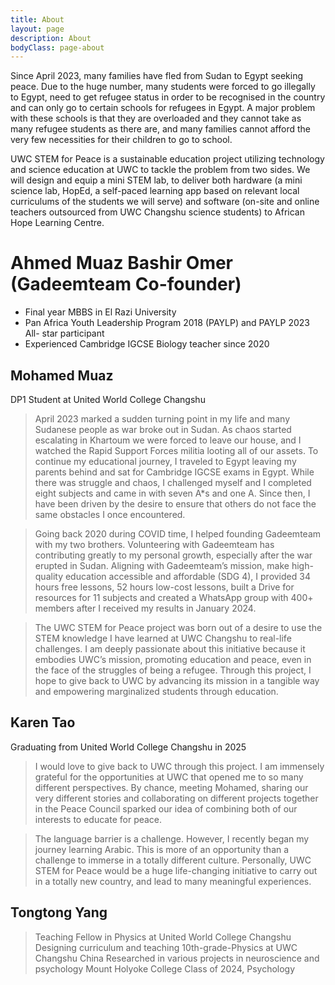 ```yaml
---
title: About
layout: page
description: About
bodyClass: page-about
---
```


Since April 2023, many families have fled from Sudan to Egypt seeking peace. Due to the huge number, many students were forced to go illegally to Egypt, need to get refugee status in order to be recognised in the country and can only go to certain schools for refugees in Egypt. A major problem with these schools is that they are overloaded and they cannot take as many refugee students as there are, and many families cannot afford the very few necessities for their children to go to school. 

UWC STEM for Peace is a sustainable education project utilizing technology and science education at UWC to tackle the problem from two sides. We will design and equip a mini STEM lab, to deliver both hardware (a mini science lab, HopEd, a self-paced learning app based on relevant local curriculums of the students we will serve) and software (on-site and online teachers outsourced from UWC Changshu science students) to African Hope Learning Centre.

# Ahmed Muaz Bashir Omer (Gadeemteam Co-founder)
- Final year MBBS in El Razi University
- Pan Africa Youth Leadership Program 2018 (PAYLP) and PAYLP 2023 All- star participant
- Experienced Cambridge IGCSE Biology teacher since 2020

## Mohamed Muaz

DP1 Student at United World College Changshu
> April 2023 marked a sudden turning point in my life and many Sudanese people as war broke out in Sudan. As chaos started escalating in Khartoum we were forced to leave our house, and I watched the Rapid Support Forces militia looting all of our assets. To continue my educational journey, I traveled to Egypt leaving my parents behind and sat for Cambridge IGCSE exams in Egypt. While there was struggle and chaos, I challenged myself and I completed eight subjects and came in with seven A*s and one A. Since then, I have been driven by the desire to ensure that others do not face the same obstacles I once encountered.

> Going back 2020 during COVID time, I helped founding Gadeemteam with my two brothers. Volunteering with Gadeemteam has contributing greatly to my personal growth, especially after the war erupted in Sudan. Aligning with Gadeemteam’s mission, make high-quality education accessible and affordable (SDG 4), I provided 34 hours free lessons, 52 hours low-cost lessons, built a Drive for resources for 11 subjects and created a WhatsApp group with 400+ members after I received my results in January 2024.

> The UWC STEM for Peace project was born out of a desire to use the STEM knowledge I have learned at UWC Changshu to real-life challenges. I am deeply passionate about this initiative because it embodies UWC’s mission, promoting education and peace, even in the face of the struggles of being a refugee. Through this project, I hope to give back to UWC by advancing its mission in a tangible way and empowering marginalized students through education.

## Karen Tao

Graduating from United World College Changshu in 2025

> I would love to give back to UWC through this project. I am immensely grateful for the opportunities at UWC that opened me to so many different perspectives. By chance, meeting Mohamed, sharing our very different stories and collaborating on different projects together in the Peace Council sparked our idea of combining both of our interests to educate for peace. 

> The language barrier is a challenge. However, I recently began my journey learning Arabic. This is more of an opportunity than a challenge to immerse in a totally different culture. Personally, UWC STEM for Peace would be a huge life-changing initiative to carry out in a totally new country, and lead to many meaningful experiences. 


## Tongtong Yang

> Teaching Fellow in Physics at United World College Changshu
> Designing curriculum and teaching 10th-grade-Physics at UWC Changshu China
> Researched in various projects in neuroscience and psychology
> Mount Holyoke College Class of 2024, Psychology
